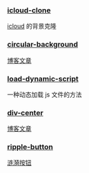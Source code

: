 ### [icloud-clone](./icloud-clone)
[icloud](//www.icloud.com/) 的背景克隆

### [circular-background](./circular-background)
[博客文章](//keyfoxth.github.io/2015/10/23/circular-background/)

### [load-dynamic-script](./load-dynamic-script)
一种动态加载 js 文件的方法

### [div-center](./div-center)
[博客文章](//keyfoxth.github.io/2015/12/10/div-center/)

### [ripple-button](./ripple-button)
[涟漪按钮](//keyfoxth.github.io/demo/ripple-button)
